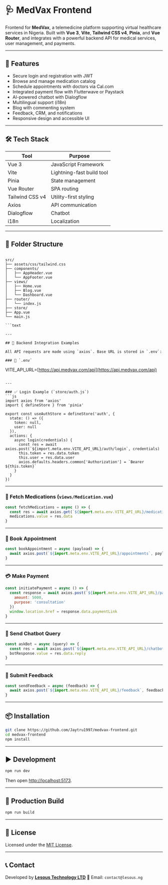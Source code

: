 # 🩺 MedVax Frontend

Frontend for **MedVax**, a telemedicine platform supporting virtual healthcare services in Nigeria. Built with **Vue 3**, **Vite**, **Tailwind CSS v4**, **Pinia**, and **Vue Router**, and integrates with a powerful backend API for medical services, user management, and payments.

---

## 🚀 Features

- Secure login and registration with JWT
- Browse and manage medication catalog
- Schedule appointments with doctors via Cal.com
- Integrated payment flow with Flutterwave or Paystack
- AI-powered chatbot with Dialogflow
- Multilingual support (i18n)
- Blog with commenting system
- Feedback, CRM, and notifications
- Responsive design and accessible UI

---

## 🛠️ Tech Stack

| Tool | Purpose |
|------|---------|
| Vue 3 | JavaScript Framework |
| Vite | Lightning-fast build tool |
| Pinia | State management |
| Vue Router | SPA routing |
| Tailwind CSS v4 | Utility-first styling |
| Axios | API communication |
| Dialogflow | Chatbot |
| i18n | Localization |

---

## 🧩 Folder Structure

```text

src/
├── assets/css/tailwind.css
├── components/
│   ├── AppHeader.vue
│   └── AppFooter.vue
├── views/
│   ├── Home.vue
│   ├── Blog.vue
│   └── Dashboard.vue
├── router/
│   └── index.js
├── store/
├── App.vue
└── main.js

```text

---

## 🔐 Backend Integration Examples

All API requests are made using `axios`. Base URL is stored in `.env`:

### 📄 `.env`
```

VITE\_API\_URL=[https://api.medvax.com/api](https://api.medvax.com/api)

````

---

### ✅ Login Example (`store/auth.js`)
```js
import axios from 'axios'
import { defineStore } from 'pinia'

export const useAuthStore = defineStore('auth', {
  state: () => ({
    token: null,
    user: null
  }),
  actions: {
    async login(credentials) {
      const res = await axios.post(`${import.meta.env.VITE_API_URL}/auth/login`, credentials)
      this.token = res.data.token
      this.user = res.data.user
      axios.defaults.headers.common['Authorization'] = `Bearer ${this.token}`
    }
  }
})
````

---

### 💊 Fetch Medications (`views/Medication.vue`)

```js
const fetchMedications = async () => {
  const res = await axios.get(`${import.meta.env.VITE_API_URL}/medications`)
  medications.value = res.data
}
```

---

### 📅 Book Appointment

```js
const bookAppointment = async (payload) => {
  await axios.post(`${import.meta.env.VITE_API_URL}/appointments`, payload)
}
```

---

### 💳 Make Payment

```js
const initiatePayment = async () => {
  const response = await axios.post(`${import.meta.env.VITE_API_URL}/payments/create-link`, {
    amount: 5000,
    purpose: 'consultation'
  })
  window.location.href = response.data.paymentLink
}
```

---

### 🧠 Send Chatbot Query

```js
const askBot = async (query) => {
  const res = await axios.post(`${import.meta.env.VITE_API_URL}/chatbot/chat`, { message: query })
  botResponse.value = res.data.reply
}
```

---

### 📝 Submit Feedback

```js
const sendFeedback = async (feedback) => {
  await axios.post(`${import.meta.env.VITE_API_URL}/feedback`, feedback)
}
```

---

## 📦 Installation

```bash
git clone https://github.com/Jaytru1997/medvax-frontend.git
cd medvax-frontend
npm install
```

---

## ▶️ Development

```bash
npm run dev
```

Then open [http://localhost:5173](http://localhost:5173).

---

## 🔧 Production Build

```bash
npm run build
```

---

## 📝 License

Licensed under the [MIT License](LICENSE).

---

## 📞 Contact

Developed by **[Lesous Technology LTD](https://lesous.ng)**
📧 Email: `contact@lesous.ng`
